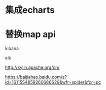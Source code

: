 # 集成echarts





# 替换map api





kibana





elk

http://kylin.apache.org/cn/



https://baijiahao.baidu.com/s?id=1611554859260686629&wfr=spider&for=pc